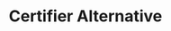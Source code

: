 ---
title: "Certifier Alternative"
description: "A different solution for issuing and managing digital credentials, such as badges or certifications, with features and functionality distinct from certifier's offerings."

layout: V4LayoutCaseStudies

sitemap.priority: 0.9


#G2 section
ActionButtonAbovetext: Not sure about how to begin? Let us guide you in the right direction!
ActionButtonbelowtext1: Free 50 Credentials
ActionButtonbelowtext2: Exclusive Support

# testimonial section
TestimonialTitle: Our Happy Customers 
---
